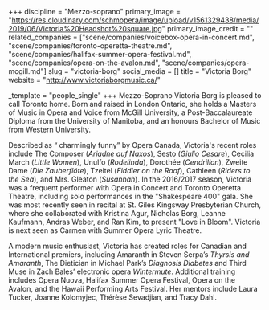 +++
discipline = "Mezzo-soprano"
primary_image = "https://res.cloudinary.com/schmopera/image/upload/v1561329438/media/2019/06/Victoria%20Headshot%20square.jpg"
primary_image_credit = ""
related_companies = ["scene/companies/voicebox-opera-in-concert.md", "scene/companies/toronto-operetta-theatre.md", "scene/companies/halifax-summer-opera-festival.md", "scene/companies/opera-on-the-avalon.md", "scene/companies/opera-mcgill.md"]
slug = "victoria-borg"
social_media = []
title = "Victoria Borg"
website = "http://www.victoriaborgmusic.ca/"

_template = "people_single"
+++
Mezzo-Soprano Victoria Borg is pleased to call Toronto home. Born and raised in London Ontario, she holds a Masters of Music in Opera and Voice from McGill University, a Post-Baccalaureate Diploma from the University of Manitoba, and an honours Bachelor of Music from Western University.

Described as “ charmingly funny” by Opera Canada, Victoria's recent roles include The Composer (_Ariadne auf Naxos_), Sesto (_Giulio Cesare_), Cecilia March (_Little Women_), Unulfo (_Rodelinda_), Dorothée (_Cendrillon_), Zweite Dame (_Die Zauberflöte_), Tzeitel (_Fiddler on the Roof_), Cathleen (_Riders to the Sea_), and Mrs. Gleaton (_Susannah_). In the 2016/2017 season, Victoria was a frequent performer with Opera in Concert and Toronto Operetta Theatre, including solo performances in the "Shakespeare 400" gala. She was most recently seen in recital at St. Giles Kingsway Presbyterian Church, where she collaborated with Kristina Agur, Nicholas Borg, Leanne Kaufmann, Andras Weber, and Ran Kim, to present "Love in Bloom".  Victoria is next seen as Carmen​ with Summer Opera Lyric Theatre.

​A modern music enthusiast, Victoria has created roles for Canadian and International premiers, including Amaranth in Steven Serpa’s _Thyrsis and Amaranth_, The Dietician in Michael Park’s _Diagnosis Diabetes_ and Third Muse in Zach Bales’ electronic opera _Wintermute_. Additional training includes Opera Nuova, Halifax Summer Opera Festival, Opera on the Avalon, and the Hawaii Performing Arts Festival. Her mentors include Laura Tucker, Joanne Kolomyjec, Thérèse Sevadjian, and Tracy Dahl.